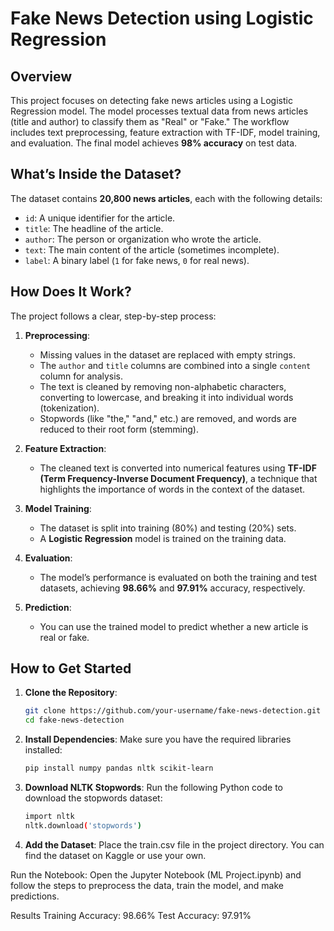 # Fake News Detection using Logistic Regression

## Overview
This project focuses on detecting fake news articles using a Logistic Regression model. The model processes textual data from news articles (title and author) to classify them as "Real" or "Fake." The workflow includes text preprocessing, feature extraction with TF-IDF, model training, and evaluation. The final model achieves **98% accuracy** on test data.

## What’s Inside the Dataset?
The dataset contains **20,800 news articles**, each with the following details:
- `id`: A unique identifier for the article.
- `title`: The headline of the article.
- `author`: The person or organization who wrote the article.
- `text`: The main content of the article (sometimes incomplete).
- `label`: A binary label (`1` for fake news, `0` for real news).

## How Does It Work?
The project follows a clear, step-by-step process:
1. **Preprocessing**:
   - Missing values in the dataset are replaced with empty strings.
   - The `author` and `title` columns are combined into a single `content` column for analysis.
   - The text is cleaned by removing non-alphabetic characters, converting to lowercase, and breaking it into individual words (tokenization).
   - Stopwords (like "the," "and," etc.) are removed, and words are reduced to their root form (stemming).

2. **Feature Extraction**:
   - The cleaned text is converted into numerical features using **TF-IDF (Term Frequency-Inverse Document Frequency)**, a technique that highlights the importance of words in the context of the dataset.

3. **Model Training**:
   - The dataset is split into training (80%) and testing (20%) sets.
   - A **Logistic Regression** model is trained on the training data.

4. **Evaluation**:
   - The model’s performance is evaluated on both the training and test datasets, achieving **98.66%** and **97.91%** accuracy, respectively.

5. **Prediction**:
   - You can use the trained model to predict whether a new article is real or fake.

## How to Get Started
1. **Clone the Repository**:
   ```bash
   git clone https://github.com/your-username/fake-news-detection.git
   cd fake-news-detection
   
2. **Install Dependencies**:
Make sure you have the required libraries installed:
   ```bash
   pip install numpy pandas nltk scikit-learn

3. **Download NLTK Stopwords**:
Run the following Python code to download the stopwords dataset:
   ```bash
   import nltk
   nltk.download('stopwords')

4. **Add the Dataset**:
Place the train.csv file in the project directory. You can find the dataset on Kaggle or use your own.

Run the Notebook:
Open the Jupyter Notebook (ML Project.ipynb) and follow the steps to preprocess the data, train the model, and make predictions.

Results
Training Accuracy: 98.66%
Test Accuracy: 97.91%
